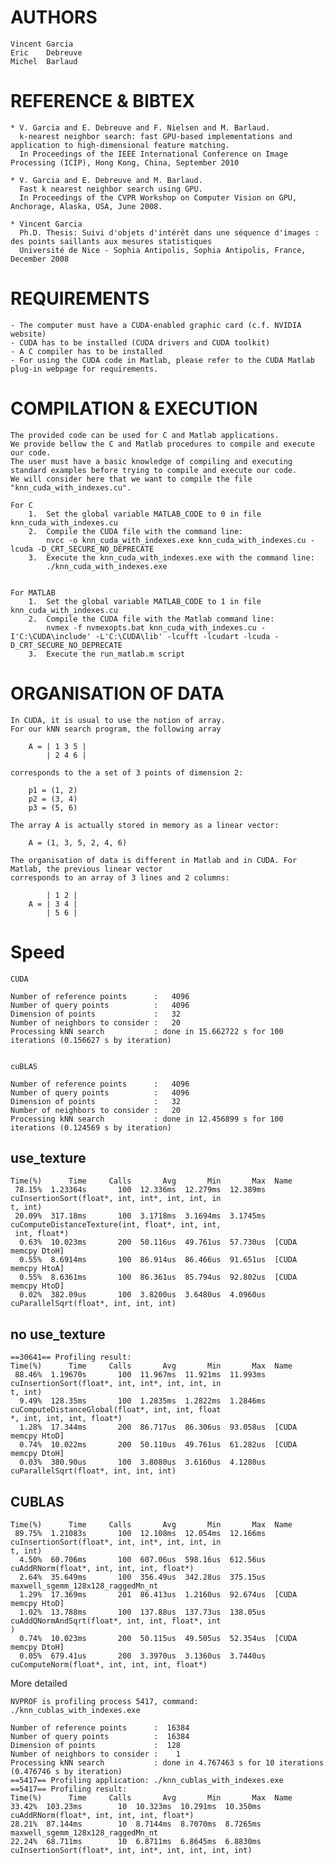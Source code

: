 AUTHORS
=======
	
	Vincent	Garcia
	Eric	Debreuve
	Michel	Barlaud

	

REFERENCE & BIBTEX
==================

    * V. Garcia and E. Debreuve and F. Nielsen and M. Barlaud.
      k-nearest neighbor search: fast GPU-based implementations and application to high-dimensional feature matching.
      In Proceedings of the IEEE International Conference on Image Processing (ICIP), Hong Kong, China, September 2010

	* V. Garcia and E. Debreuve and M. Barlaud.
	  Fast k nearest neighbor search using GPU.
	  In Proceedings of the CVPR Workshop on Computer Vision on GPU, Anchorage, Alaska, USA, June 2008.
		
	* Vincent Garcia
	  Ph.D. Thesis: Suivi d'objets d'intérêt dans une séquence d'images : des points saillants aux mesures statistiques
	  Université de Nice - Sophia Antipolis, Sophia Antipolis, France, December 2008

		
REQUIREMENTS
============

	- The computer must have a CUDA-enabled graphic card (c.f. NVIDIA website)
	- CUDA has to be installed (CUDA drivers and CUDA toolkit)
	- A C compiler has to be installed
	- For using the CUDA code in Matlab, please refer to the CUDA Matlab plug-in webpage for requirements.


			
COMPILATION & EXECUTION
=======================

	The provided code can be used for C and Matlab applications.
	We provide bellow the C and Matlab procedures to compile and execute our code.
	The user must have a basic knowledge of compiling and executing standard examples before trying to compile and execute our code.
    We will consider here that we want to compile the file "knn_cuda_with_indexes.cu".

	For C
		1.	Set the global variable MATLAB_CODE to 0 in file knn_cuda_with_indexes.cu
		2.	Compile the CUDA file with the command line:
			nvcc -o knn_cuda_with_indexes.exe knn_cuda_with_indexes.cu -lcuda -D_CRT_SECURE_NO_DEPRECATE
		3.	Execute the knn_cuda_with_indexes.exe with the command line:
			./knn_cuda_with_indexes.exe
			
			
	For MATLAB
		1.	Set the global variable MATLAB_CODE to 1 in file knn_cuda_with_indexes.cu
		2.	Compile the CUDA file with the Matlab command line:
			nvmex -f nvmexopts.bat knn_cuda_with_indexes.cu -I'C:\CUDA\include' -L'C:\CUDA\lib' -lcufft -lcudart -lcuda -D_CRT_SECURE_NO_DEPRECATE
		3.	Execute the run_matlab.m script

		
		
ORGANISATION OF DATA
====================
	
	In CUDA, it is usual to use the notion of array.
	For our kNN search program, the following array
		
		A = | 1 3 5 |
		    | 2 4 6 |
	
	corresponds to the a set of 3 points of dimension 2:
	
		p1 = (1, 2)
		p2 = (3, 4)
		p3 = (5, 6)
	
	The array A is actually stored in memory as a linear vector:
	
		A = (1, 3, 5, 2, 4, 6)

	The organisation of data is different in Matlab and in CUDA. For Matlab, the previous linear vector
	corresponds to an array of 3 lines and 2 columns:
	
		    | 1 2 |
		A = | 3 4 |
		    | 5 6 |


Speed
=====



  ```
  CUDA

  Number of reference points      :   4096
  Number of query points          :   4096
  Dimension of points             :   32
  Number of neighbors to consider :   20
  Processing kNN search           : done in 15.662722 s for 100 iterations (0.156627 s by iteration)


  cuBLAS

  Number of reference points      :   4096   
  Number of query points          :   4096 
  Dimension of points             :   32 
  Number of neighbors to consider :   20 
  Processing kNN search           : done in 12.456899 s for 100 iterations (0.124569 s by iteration)
  ```


## use_texture

```
Time(%)      Time     Calls       Avg       Min       Max  Name                                           
 78.15%  1.23364s       100  12.336ms  12.279ms  12.389ms  cuInsertionSort(float*, int, int*, int, int, in
t, int)                                                                                                   
 20.09%  317.18ms       100  3.1718ms  3.1694ms  3.1745ms  cuComputeDistanceTexture(int, float*, int, int,
 int, float*)                                                                                             
  0.63%  10.023ms       200  50.116us  49.761us  57.730us  [CUDA memcpy DtoH]                             
  0.55%  8.6914ms       100  86.914us  86.466us  91.651us  [CUDA memcpy HtoA]                             
  0.55%  8.6361ms       100  86.361us  85.794us  92.802us  [CUDA memcpy HtoD]                             
  0.02%  382.09us       100  3.8200us  3.6480us  4.0960us  cuParallelSqrt(float*, int, int, int)          
```


##  no use_texture

```
==30641== Profiling result:                                                                               
Time(%)      Time     Calls       Avg       Min       Max  Name                                           
 88.46%  1.19670s       100  11.967ms  11.921ms  11.993ms  cuInsertionSort(float*, int, int*, int, int, in
t, int)                                                                                                   
  9.49%  128.35ms       100  1.2835ms  1.2822ms  1.2846ms  cuComputeDistanceGlobal(float*, int, int, float
*, int, int, int, float*)                                                                                 
  1.28%  17.344ms       200  86.717us  86.306us  93.058us  [CUDA memcpy HtoD]                             
  0.74%  10.022ms       200  50.110us  49.761us  61.282us  [CUDA memcpy DtoH]                             
  0.03%  380.90us       100  3.8080us  3.6160us  4.1280us  cuParallelSqrt(float*, int, int, int)          
```

## CUBLAS

```
Time(%)      Time     Calls       Avg       Min       Max  Name                                           
 89.75%  1.21083s       100  12.108ms  12.054ms  12.166ms  cuInsertionSort(float*, int, int*, int, int, in
t, int)                                                                                                   
  4.50%  60.706ms       100  607.06us  598.16us  612.56us  cuAddRNorm(float*, int, int, int, float*)      
  2.64%  35.649ms       100  356.49us  342.28us  375.15us  maxwell_sgemm_128x128_raggedMn_nt              
  1.29%  17.369ms       201  86.413us  1.2160us  92.674us  [CUDA memcpy HtoD]                             
  1.02%  13.788ms       100  137.88us  137.73us  138.05us  cuAddQNormAndSqrt(float*, int, int, float*, int
)                                                                                                         
  0.74%  10.023ms       200  50.115us  49.505us  52.354us  [CUDA memcpy DtoH]                             
  0.05%  679.41us       200  3.3970us  3.1360us  3.7440us  cuComputeNorm(float*, int, int, int, float*)   
```


More detailed

```
NVPROF is profiling process 5417, command: ./knn_cublas_with_indexes.exe                         

Number of reference points      :  16384
Number of query points          :  16384 
Dimension of points             :  128
Number of neighbors to consider :    1
Processing kNN search           : done in 4.767463 s for 10 iterations (0.476746 s by iteration)
==5417== Profiling application: ./knn_cublas_with_indexes.exe
==5417== Profiling result:                                                                                
Time(%)      Time     Calls       Avg       Min       Max  Name                                           
33.42%  103.23ms        10  10.323ms  10.291ms  10.350ms  cuAddRNorm(float*, int, int, int, float*)      
28.21%  87.144ms        10  8.7144ms  8.7070ms  8.7265ms  maxwell_sgemm_128x128_raggedMn_nt              
22.24%  68.711ms        10  6.8711ms  6.8645ms  6.8830ms  cuInsertionSort(float*, int, int*, int, int, int, int) 
```

